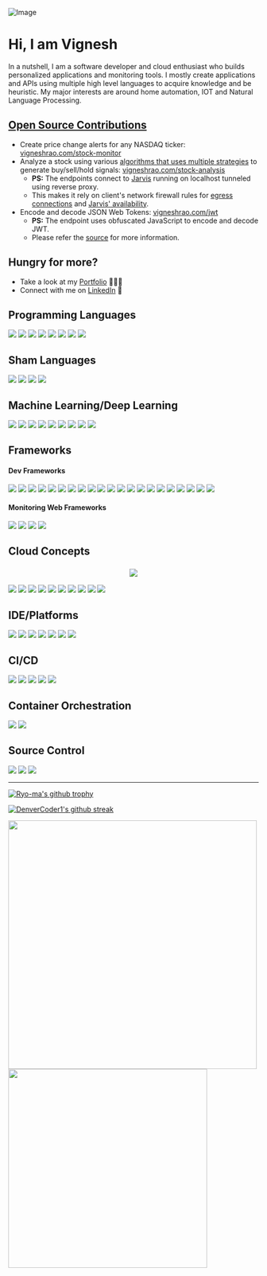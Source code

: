 
<!-- ![Image](https://user-images.githubusercontent.com/38729644/208155842-b2d1fe4f-8b06-4633-a8ad-6892f3f24f52.png) -->
<!-- ![Image](https://user-images.githubusercontent.com/38729644/208155920-889abfb1-78b6-4327-a053-15f3630f5bb5.png) -->
<!-- https://github.com/badges/shields/blob/master/doc/logos.md -->
![Image](https://user-images.githubusercontent.com/38729644/208155905-f2d3e7f2-a545-4d94-a38c-6685f6bb50f8.png)

# Hi, I am Vignesh

In a nutshell, I am a software developer and cloud enthusiast who builds personalized applications and monitoring tools. I mostly create applications and APIs using multiple high level languages to acquire knowledge and be heuristic. My major interests are around home automation, IOT and Natural Language Processing.

## [Open Source Contributions](https://opensource.guide/how-to-contribute/)
- Create price change alerts for any NASDAQ ticker: [vigneshrao.com/stock-monitor](https://vigneshrao.com/stock-monitor)
- Analyze a stock using various [algorithms that uses multiple strategies](https://github.com/thevickypedia/trading-algorithm) to generate buy/sell/hold signals: [vigneshrao.com/stock-analysis](https://vigneshrao.com/stock-analysis)
  - **PS:** The endpoints connect to [Jarvis](https://github.com/thevickypedia/Jarvis) running on localhost tunneled using reverse proxy.
  - This makes it rely on client's network firewall rules for [egress connections](https://ngrok.com/docs/guides/running-behind-firewalls) and [Jarvis' availability](https://health.jarvis.services/).
- Encode and decode JSON Web Tokens: [vigneshrao.com/jwt](https://vigneshrao.com/jwt)
  - **PS:** The endpoint uses obfuscated JavaScript to encode and decode JWT.
  - Please refer the [source](https://github.com/thevickypedia/jwt) for more information.

## Hungry for more?
- Take a look at my <a href="https://vigneshrao.com/"> Portfolio</a> 👨🏻‍💻
- Connect with me on <a href="https://www.linkedin.com/in/vignesh-sivanandha-rao/">LinkedIn</a> 💼

[//]: # (<img src="https://img.shields.io/badge/Open_Source-%23F05032.svg?style=for-the-badge&logo=open-source-initiative&logoColor=white">)

## Programming Languages
<p>
    <img src="https://img.shields.io/badge/Python-3776AB?style=for-the-badge&logo=python&logoColor=white"/>
    <img src="https://img.shields.io/badge/Java-ED8B00?style=for-the-badge"/>
    <img src="https://img.shields.io/badge/Rust-000000?style=for-the-badge&logo=rust&logoColor=orange"/>
    <img src="https://img.shields.io/badge/Processing-006699?style=for-the-badge&logo=processingfoundation&logoColor=white"/>
    <img src="https://img.shields.io/badge/Scala-DC322F?style=for-the-badge&logo=scala&logoColor=white"/>
    <img src="https://img.shields.io/badge/C%2B%2B-00599C?style=for-the-badge&logo=c%2B%2B&logoColor=white"/>
    <img src="https://img.shields.io/badge/C-A8B9CC?style=for-the-badge&logo=c&logoColor=white"/>
    <img src="https://img.shields.io/badge/Apple_Script-000000?style=for-the-badge&logo=apple&logoColor=white"/>
</p>

## Sham Languages
<p>
    <img src="https://img.shields.io/badge/HTML5-E34F26?style=for-the-badge&logo=html5&logoColor=white"/>
    <img src="https://img.shields.io/badge/CSS-%231572B6.svg?style=for-the-badge&logo=css3&logoColor=white">
    <img src="https://img.shields.io/badge/JavaScript-F7DF1E?style=for-the-badge&logo=javascript&logoColor=black"/>
    <img src="https://img.shields.io/badge/Shell-20232A?style=for-the-badge&logo=powershell&logoColor=white"/>
</p>

## Machine Learning/Deep Learning
<p>
    <img src="https://img.shields.io/badge/TensorFlow-FF6F00?style=for-the-badge&logo=TensorFlow&logoColor=white"/>
    <img src="https://img.shields.io/badge/OpenCV-27338e?style=for-the-badge&logo=OpenCV&logoColor=white"/>
    <img src="https://img.shields.io/badge/scikit_learn-F7931E?style=for-the-badge&logo=scikit-learn&logoColor=white"/>
    <img src="https://img.shields.io/badge/pytorch-EE4C2C?style=for-the-badge&logo=pytorch&logoColor=white"/>
    <img src="https://img.shields.io/badge/Keras-D00000?style=for-the-badge&logo=keras&logoColor=white"/>
    <img src="https://img.shields.io/badge/numpy-013243?style=for-the-badge&logo=numpy&logoColor=white"/>
    <img src="https://img.shields.io/badge/pandas-150458?style=for-the-badge&logo=pandas&logoColor=white"/>
    <img src="https://img.shields.io/badge/IBM-Watson-BE95FF?style=for-the-badge&logo=ibmwatson&logoColor=white"/>
    <img src="https://img.shields.io/badge/OpenCV-5C3EE8?style=for-the-badge&logo=opencv&logoColor=white"/>
</p>

## Frameworks
#### Dev Frameworks
<p>
    <img src="https://img.shields.io/badge/FastAPI-%2300C4CC.svg?style=for-the-badge&logo=fastapi&logoColor=white">
    <img src="https://img.shields.io/badge/spring-%2343853D.svg?style=for-the-badge&logo=spring&logoColor=white">
    <img src="https://img.shields.io/badge/Django-092E20?style=for-the-badge&logo=django&logoColor=white"/>
    <img src="https://img.shields.io/badge/Flask-000000?style=for-the-badge&logo=flask&logoColor=white"/>
    <img src="https://img.shields.io/badge/PyTest-0A9EDC.svg?style=for-the-badge&logo=pytest&logoColor=white">
    <img src="https://img.shields.io/badge/node.js-%23430098?style=for-the-badge&logo=node.js&logoColor=white"/>
    <img src="https://img.shields.io/badge/Bootstrap-593D88.svg?style=for-the-badge&logo=bootstrap&logoColor=white">
    <img src="https://img.shields.io/badge/React-61DAFB?style=for-the-badge&logo=react&logoColor=white"/>
    <img src="https://img.shields.io/badge/Apache_Tomcat-4053D6.svg?style=for-the-badge&logo=apachetomcat&logoColor=white">
    <img src="https://img.shields.io/badge/AIOHTTP-2C5BB4.svg?style=for-the-badge&logo=aiohttp&logoColor=white">
    <img src="https://img.shields.io/badge/OpenVPN-EA7E20.svg?style=for-the-badge&logo=OpenVPN&logoColor=white">
    <img src="https://img.shields.io/badge/Palo_Alto-83DA77.svg?style=for-the-badge&logo=paloaltosoftware&logoColor=white">
    <img src="https://img.shields.io/badge/SQLite-003B57.svg?style=for-the-badge&logo=sqlite&logoColor=white">
    <img src="https://img.shields.io/badge/Azure_DevOps-0078D7.svg?style=for-the-badge&logo=azuredevops&logoColor=white">
    <img src="https://img.shields.io/badge/Helm-0F1689.svg?style=for-the-badge&logo=helm&logoColor=white">
    <img src="https://img.shields.io/badge/JWT-000000?style=for-the-badge&logo=jsonwebtokens&logoColor=white"/>
    <img src="https://img.shields.io/badge/Pre-Commit-FAB040?style=for-the-badge&logo=pre-commit&logoColor=white"/>
    <img src="https://img.shields.io/badge/Roku-662D91?style=for-the-badge&logo=roku&logoColor=white"/>
    <img src="https://img.shields.io/badge/Selenium-43B02A?style=for-the-badge&logo=selenium&logoColor=white"/>
    <img src="https://img.shields.io/badge/Serverless-FD5750?style=for-the-badge&logo=serverless&logoColor=white"/>
    <img src="https://img.shields.io/badge/Swagger-85EA2D?style=for-the-badge&logo=swagger&logoColor=white"/>
</p>

#### Monitoring Web Frameworks
<p>
    <img src="https://img.shields.io/badge/Splunk-000000.svg?style=for-the-badge&logo=splunk&logoColor=white">
    <img src="https://img.shields.io/badge/NewRelic-008C99.svg?style=for-the-badge&logo=newrelic&logoColor=white">
    <img src="https://img.shields.io/badge/Datadog-632CA6.svg?style=for-the-badge&logo=datadog&logoColor=white">
    <img src="https://img.shields.io/badge/Grafana-F46800.svg?style=for-the-badge&logo=grafana&logoColor=white">
</p>

## Cloud Concepts
<h3 align="center"><img src="https://img.shields.io/badge/AWS-232F3E.svg?style=for-the-badge&logo=amazonaws&logoColor=white"></h3>
<p>
    <img src="https://img.shields.io/badge/Lambda-FF9900.svg?style=for-the-badge&logo=awslambda&logoColor=white">
    <img src="https://img.shields.io/badge/DynamoDB-4053D6.svg?style=for-the-badge&logo=amazondynamodb&logoColor=white">
    <img src="https://img.shields.io/badge/S3-569A31.svg?style=for-the-badge&logo=amazons3&logoColor=white">
    <img src="https://img.shields.io/badge/EC2-FF6F00.svg?style=for-the-badge&logo=amazonec2&logoColor=white">
    <img src="https://img.shields.io/badge/SQS-3775A9.svg?style=for-the-badge&logo=amazonsqs&logoColor=white">
    <img src="https://img.shields.io/badge/ECS-FF6F00.svg?style=for-the-badge&logo=amazonecs&logoColor=white">
    <img src="https://img.shields.io/badge/RDS-527FFF.svg?style=for-the-badge&logo=amazonrds&logoColor=white">
    <img src="https://img.shields.io/badge/CloudWatch-CA4245.svg?style=for-the-badge&logo=amazoncloudwatch&logoColor=white">
    <img src="https://img.shields.io/badge/API-Gateway-44A833.svg?style=for-the-badge&logo=amazonapigateway&logoColor=white">
    <img src="https://img.shields.io/badge/Fargate-FF9900.svg?style=for-the-badge&logo=awsfargate&logoColor=white">
</p>

## IDE/Platforms
<p>
    <img src="https://img.shields.io/badge/PyCharm-000000?style=for-the-badge&logo=pycharm&logoColor=white"/>
    <img src="https://img.shields.io/badge/Jupyter-F37626?style=for-the-badge&logo=jupyter&logoColor=white"/>
    <img src="https://img.shields.io/badge/Anaconda-44A833?style=for-the-badge&logo=anaconda&logoColor=white"/>
    <img src="https://img.shields.io/badge/IntelliJ-000000?style=for-the-badge&logo=intellijidea&logoColor=white"/>
    <img src="https://img.shields.io/badge/Spyder-IDE-FF0000?style=for-the-badge&logo=spyderide&logoColor=white"/>
    <img src="https://img.shields.io/badge/GoogleColab-F9AB00?style=for-the-badge&logo=googlecolab&logoColor=white"/>
    <img src="https://img.shields.io/badge/Rust-Rover-F37626?style=for-the-badge&logo=rust&logoColor=white"/>
</p>

## CI/CD
<p>
    <img src="https://img.shields.io/badge/GitHub-Actions-2088FF.svg?style=for-the-badge&logo=github-actions&logoColor=white">
    <img src="https://img.shields.io/badge/Jenkins-000000?style=for-the-badge&logo=jenkins&logoColor=white"/>
    <img src="https://img.shields.io/badge/Spinnaker-139BB4.svg?style=for-the-badge&logo=spinnaker&logoColor=white">
    <img src="https://img.shields.io/badge/Bamboo-0052CC.svg?style=for-the-badge&logo=bamboo&logoColor=white">
    <img src="https://img.shields.io/badge/AWS-CodeBuild-F37626.svg?style=for-the-badge&logo=amazon&logoColor=white">
</p>

## Container Orchestration
<p>
    <img src="https://img.shields.io/badge/Docker-%23404d59.svg?style=for-the-badge&logo=docker&logoColor=white">
    <img src="https://img.shields.io/badge/Kubernetes-%23007ACC.svg?style=for-the-badge&logo=kubernetes&logoColor=white">
</p>

## Source Control
<p>
    <img src="https://img.shields.io/badge/GitHub-%23121011.svg?style=for-the-badge&logo=github&logoColor=white">
    <img src="https://img.shields.io/badge/Pypi-3775A9?style=for-the-badge&logo=pypi&logoColor=white"/>
    <img src="https://img.shields.io/badge/Gitlab-FC6D26?style=for-the-badge&logo=gitlab&logoColor=white"/>
</p>

---

<!-- <img src="https://user-images.githubusercontent.com/38729644/88803242-cb449300-d171-11ea-9dbd-ba42e806fa8c.png" width="400" height="150" alt="git logo"> -->

[![Ryo-ma's github trophy](https://github-profile-trophy.vercel.app/?username=thevickypedia&row=1&theme=onedark)](https://github.com/ryo-ma/github-profile-trophy)

[![DenverCoder1's github streak](https://github-readme-streak-stats.herokuapp.com/?user=thevickypedia&theme=blue-green)](https://github.com/DenverCoder1/github-readme-streak-stats)

<a href="https://vigneshrao.com/projects">
<img src="https://github-readme-stats.vercel.app/api/?username=thevickypedia&count_private=true&show_icons=true&theme=dark" width="500">
</a>
<a href="https://vigneshrao.com/projects">
<img src="https://github-readme-stats.vercel.app/api/top-langs/?username=thevickypedia&count_private=true&langs_count=50&hide=Makefile,Batchfile,Less,Ruby,CMake,CSS,SCSS&layout=donut-vertical&theme=dark" width="400">
</a>
